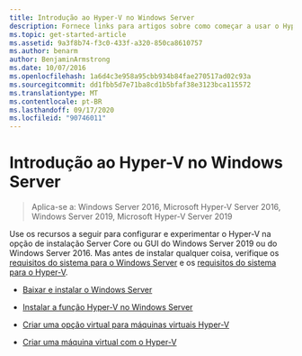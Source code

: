 ```yaml
---
title: Introdução ao Hyper-V no Windows Server
description: Fornece links para artigos sobre como começar a usar o Hyper-V
ms.topic: get-started-article
ms.assetid: 9a3f8b74-f3c0-433f-a320-850ca8610757
ms.author: benarm
author: BenjaminArmstrong
ms.date: 10/07/2016
ms.openlocfilehash: 1a6d4c3e958a95cbb934b84fae270517ad02c93a
ms.sourcegitcommit: dd1fbb5d7e71ba8cd1b5bfaf38e3123bca115572
ms.translationtype: MT
ms.contentlocale: pt-BR
ms.lasthandoff: 09/17/2020
ms.locfileid: "90746011"
---
```

# <a name="get-started-with-hyper-v-on-windows-server"></a>Introdução ao Hyper-V no Windows Server

>Aplica-se a: Windows Server 2016, Microsoft Hyper-V Server 2016, Windows Server 2019, Microsoft Hyper-V Server 2019

Use os recursos a seguir para configurar e experimentar o Hyper-V na opção de instalação Server Core ou GUI do Windows Server 2019 ou do Windows Server 2016. Mas antes de instalar qualquer coisa, verifique os [requisitos do sistema para o Windows Server](../../../get-started/system-requirements.md) e os [requisitos do sistema para o Hyper-V](../System-requirements-for-Hyper-V-on-Windows.md).

- [Baixar e instalar o Windows Server](https://www.microsoft.com/evalcenter/evaluate-windows-server-2019)

- [Instalar a função Hyper-V no Windows Server](Install-the-Hyper-V-role-on-Windows-Server.md)
- [Criar uma opção virtual para máquinas virtuais Hyper-V](Create-a-virtual-switch-for-Hyper-V-virtual-machines.md)
- [Criar uma máquina virtual com o Hyper-V](Create-a-virtual-machine-in-Hyper-V.md)
